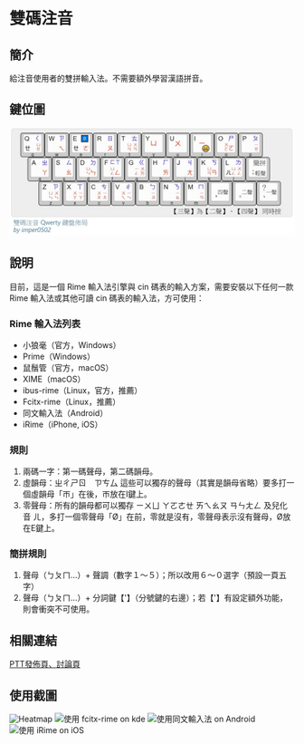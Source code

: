 # 雙碼注音
## 簡介
 給注音使用者的雙拼輸入法。不需要額外學習漢語拼音。

## 鍵位圖
  ![KB layout](https://github.com/imper0502/double-bopomo/blob/master/double_bopomo_keyboard_layout.jpg)

## 說明
  目前，這是一個 Rime 輸入法引擎與 cin 碼表的輸入方案，需要安裝以下任何一款 Rime 輸入法或其他可讀 cin 碼表的輸入法，方可使用：
### Rime 輸入法列表   
  - 小狼毫（官方，Windows）
  - Prime（Windows）
  - 鼠鬚管（官方，macOS）
  - XIME（macOS）
  - ibus-rime（Linux，官方，推薦）
  - Fcitx-rime（Linux，推薦）
  - 同文輸入法（Android）
  - iRime（iPhone, iOS）

### 規則   
 1. 兩碼一字：第一碼聲母，第二碼韻母。
 2. 虛韻母：ㄓㄔㄕㄖ　ㄗㄘ厶  這些可以獨存的聲母（其實是韻母省略）要多打一個虛韻母「ㄭ」在後，ㄭ放在I鍵上。
 3. 零聲母：所有的韻母都可以獨存 ㄧㄨㄩ ㄚㄛㄜㄝ ㄞㄟㄠㄡ ㄢㄣㄤㄥ 及兒化音 ㄦ，多打一個零聲母「Ø」在前，零就是沒有，零聲母表示沒有聲母，Ø放在E鍵上。
 
### 簡拼規則
  1. 聲母（ㄅㄆㄇ…）+ 聲調（數字１～５）；所以改用６～０選字（預設一頁五字）
  2. 聲母（ㄅㄆㄇ…）+ 分詞鍵【'】（分號鍵的右邊）；若【'】有設定額外功能，則會衝突不可使用。

## 相關連結
  [PTT發佈頁、討論頁](https://www.ptt.cc/bbs/IME/M.1572622340.A.FEA.html)

## 使用截圖
  ![Heatmap](https://imgur.com/UUiUJxB.jpg)
  ![使用 fcitx-rime on kde](https://imgur.com/DS9ZpnG.jpg)
  ![使用同文輸入法 on Android](https://i.imgur.com/9hi4wRF.jpg)
  ![使用 iRime on iOS](https://i.imgur.com/oPuEzOj.jpg)
